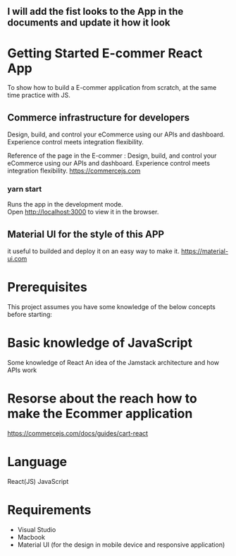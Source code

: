 
## I will add the fist looks to the App in the documents and update it how it look


# Getting Started E-commer React App
To show how to build a E-commer application from scratch, at the same time practice with JS.

## Commerce infrastructure for developers
Design, build, and control your eCommerce using our APIs and dashboard. Experience control meets integration flexibility.

Reference of the page in the E-commer : 
Design, build, and control your eCommerce using our APIs and dashboard. Experience control meets integration flexibility.
https://commercejs.com

### yarn start

Runs the app in the development mode.\
Open [http://localhost:3000](http://localhost:3000) to view it in the browser.

## Material UI for the style of this APP

it useful to builded and deploy it on an easy way to make it. https://material-ui.com

# Prerequisites
This project assumes you have some knowledge of the below concepts before starting:

# Basic knowledge of JavaScript
Some knowledge of React
An idea of the Jamstack architecture and how APIs work

# Resorse about the reach how to make the Ecommer application
https://commercejs.com/docs/guides/cart-react

# Language 
React(JS)
JavaScript

# Requirements
* Visual Studio
* Macbook
* Material UI (for the design in mobile device and responsive application)

